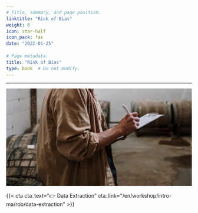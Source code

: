 ```yaml
---
# Title, summary, and page position.
linktitle: "Risk of Bias"
weight: 6
icon: star-half
icon_pack: fas
date: "2022-01-25"

# Page metadata.
title: "Risk of Bias"
type: book  # Do not modify.
---
```




<style>
code{
  color: #2a7792;
}
.hljs{
  font-size: 16px
}
.minih{
  font-size: 1px;
  margin: 0px 0px 0px 0px;
}

.highlight {
    position: relative;
}
.highlight pre {
    padding: 15px;
}
.highlight-copy-btn {
    position: absolute;
    top: 7px;
    right: 7px;
    border: 0;
    border-radius: 4px;
    padding: 5px;
    font-size: 0.7em;
    line-height: 1.8;
    color: #fff;
    background-color: #777;
    min-width: 55px;
    text-align: center;
}
.highlight-copy-btn:hover {
    background-color: #666;
}
</style>

---


<img src="bg.webp" width="800px">


<br>

{{< cta cta_text="👉 Data Extraction" cta_link="/en/workshop/intro-ma/rob/data-extraction" >}}

<style>
h1 {color: #2a7792;}
</style>

